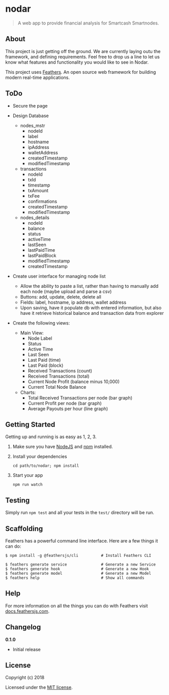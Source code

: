 # nodar

> A web app to provide financial analysis for Smartcash Smartnodes. 

## About

This project is just getting off the ground. We are currently laying outu the framework, and defining requirements. Feel free to drop us a line to let us know what features and functionality you would like to see in Nodar.

This project uses [Feathers](http://feathersjs.com). An open source web framework for building modern real-time applications.

## ToDo
- Secure the page

- Design Database
  - nodes_mstr
    - nodeId
    - label
    - hostname
    - ipAddress
    - walletAddress
    - createdTimestamp
    - modifiedTimestamp
  - transactions
    - nodeId
    - txId
    - timestamp
    - txAmount
    - txFee
    - confirmations
    - createdTimestamp
    - modifiedTimestamp
  - nodes_details
    - nodeId
    - balance
    - status
    - activeTime
    - lastSeen
    - lastPaidTime
    - lastPaidBlock
    - modifiedTimestamp
    - createdTimestamp
    

- Create user interface for managing node list
  - Allow the ability to paste a list, rather than having to manually add each node (maybe upload and parse a csv)
  - Buttons: add, update, delete, delete all 
  - Fields: label, hostname, ip address, wallet address
  - Upon saving, have it populate db with entered information, but also have it retrieve historical balance and transaction data from explorer
  
- Create the following views:
  - Main View:
    - Node Label
    - Status 
    - Active Time 
    - Last Seen
    - Last Paid (time)
    - Last Paid (block)
    - Received Transactions (count)
    - Received Transactions (total)
    - Current Node Profit (balance minus 10,000)
    - Current Total Node Balance
  - Charts:
    - Total Received Transactions per node (bar graph)
    - Current Profit per node (bar graph)
    - Average Payouts per hour (line graph)
    
    


## Getting Started

Getting up and running is as easy as 1, 2, 3.

1. Make sure you have [NodeJS](https://nodejs.org/) and [npm](https://www.npmjs.com/) installed.
2. Install your dependencies

    ```
    cd path/to/nodar; npm install
    ```

3. Start your app

    ```
    npm run watch
    ```

## Testing

Simply run `npm test` and all your tests in the `test/` directory will be run.

## Scaffolding

Feathers has a powerful command line interface. Here are a few things it can do:

```
$ npm install -g @feathersjs/cli          # Install Feathers CLI

$ feathers generate service               # Generate a new Service
$ feathers generate hook                  # Generate a new Hook
$ feathers generate model                 # Generate a new Model
$ feathers help                           # Show all commands
```

## Help

For more information on all the things you can do with Feathers visit [docs.feathersjs.com](http://docs.feathersjs.com).

## Changelog

__0.1.0__

- Initial release

## License

Copyright (c) 2018

Licensed under the [MIT license](LICENSE).
